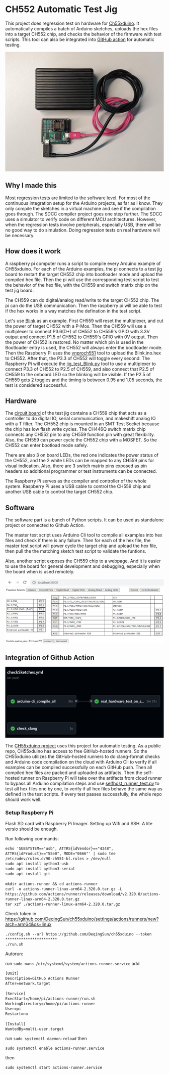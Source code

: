 # CH552 Automatic Test Jig

This project does regression test on hardware for [Ch55xduino](https://github.com/DeqingSun/ch55xduino). It automatically compiles a batch of Arduino sketches, uploads the hex files into a target CH552 chip, and checks the behavior of the firmware with test scripts. This tool can also be integrated into [GitHub action](https://github.com/DeqingSun/ch55xduino/blob/ch55xduino/.github/workflows/checkSketches.yml) for automatic testing.

![photo of circuit board with raspberry pi](https://raw.githubusercontent.com/DeqingSun/CH552-Automatic-Test-Jig/main/img/board_photo.jpg)

## Why I made this

Most regression tests are limited to the software level. For most of the continuous integration setup for the Arduino projects, as far as I know. They only compile the sketches in a virtual machine and see if the compilation goes through. The SDCC compiler project goes one step further. The SDCC uses a simulator to verify code on different MCU architectures. However, when the regression tests involve peripherals, especially USB, there will be no good way to do simulation. Doing regression tests on real hardware will be necessary.

## How does it work

A raspberry pi computer runs a script to compile every Arduino example of CH55xduino. For each of the Arduino examples, the pi connects to a test jig board to restart the target CH552 chip into bootloader mode and upload the compiled hex file. Then the pi will use the corresponding test script to test the behavior of the hex file, with the CH559 and switch matrix chip on the test jig board. 

The CH559 can do digital/analog read/write to the target CH552 chip. The pi can do the USB communication. Then the raspberry pi will be able to test if the hex works in a way matches the defination in the test script. 

Let's use [Blink](https://github.com/DeqingSun/ch55xduino/blob/ch55xduino/ch55xduino/ch55x/libraries/Generic_Examples/examples/01.Basics/Blink/Blink.ino) as an example. First CH559 will reset the multiplexer, and cut the power of target CH552 with a P-Mos. Then the CH559 will use a multiplexer to connect P3.6(D+) of CH552 to CH559's GPIO with 3.3V output and connect P1.5 of CH552 to CH559's GPIO with 0V output. Then the power of CH552 is restored. No matter which pin is used in the Bootloader entry is used, the CH552 will always enter the bootloader mode. Then the Raspberry Pi uses the [vnproch551](https://github.com/DeqingSun/vnproch551/tree/master) tool to upload the Blink.ino.hex to CH552. After that, the P3.3 of CH552 will toggle every second. The Raspberry Pi will execute the [jig_test_Blink.py](https://github.com/DeqingSun/CH552-Automatic-Test-Jig/blob/main/python/sketchTestCode/jig_test_Blink.py) tool to use a multiplexer to connect P3.3 of CH552 to P2.5 of CH559, and also connect that P2.5 of CH559 to the onboard LED so the blinking will be visible. If the P2.5 of CH559 gets 2 toggles and the timing is between 0.95 and 1.05 seconds, the test is considered successful. 

## Hardware

The [circuit board](https://github.com/DeqingSun/CH552-Automatic-Test-Jig/blob/main/PCB/CH552_autoTest_v2.pdf) of the test jig contains a CH559 chip that acts as a controller to do digital IO, serial communication, and makeshift analog IO with a T filter. The CH552 chip is mounted in an SMT Test Socket because the chip has low flash write cycles. The CH446Q switch matrix chip connects any CH552 pin to any CH559 function pin with great flexibility. Also, the CH559 can power cycle the CH552 chip with a MOSFET. So the CH552 can enter bootload mode safely.

There are also 3 on board LEDs, the red one indicates the power status of the CH552, and the 2 white LEDs can be mapped to any CH559 pins for visual indication. Also, there are 3 switch matrix pins exposed as pin headers so additional programmer or test instruments can be connected.

The Raspberry Pi serves as the compiler and controller of the whole system. Raspberry Pi uses a USB cable to control the CH559 chip and another USB cable to control the target CH552 chip.

## Software

The software part is a bunch of Python scripts. It can be used as standalone project or connected to Github Action.

The master test script uses Arduino Cli tool to compile all examples into hex files and check if there is any failure. Then for each of the hex file, the master test script will power cycle the target chip and upload the hex file, then pull the the matching sketch test script to validate the funtions.

Also, another script exposes the CH559 chip to a webpage. And it is easier to use the board for general development and debugging, especially when the board when is used remotely.

![photo of control webpage](https://raw.githubusercontent.com/DeqingSun/CH552-Automatic-Test-Jig/main/img/control_page.png)

## Integration of Github Action

![Github Action flow](https://raw.githubusercontent.com/DeqingSun/CH552-Automatic-Test-Jig/main/img/github_action_flow.png)

The [CH55xduino project](https://github.com/DeqingSun/ch55xduino) uses this project for automatic testing. As a public repo, CH55xduino has access to free GitHub-hosted runners. So the CH55xduino utilizes the GitHub-hosted runners to do clang-format checks and Arduino code compilation on the cloud with Arduino Cli to verify if all examples can be compiled successfully on each GitHub push. Then all compiled hex files are packed and uploaded as artifacts. Then the self-hosted runner on Raspberry Pi will take over the artifacts from cloud runner to bypass all Arduino compilation steps and use [selfhost_runner_test.py](https://github.com/DeqingSun/CH552-Automatic-Test-Jig/blob/main/python/selfhost_runner_test.py) to test all hex files one by one, to verify if all hex files behave the same way as defined in the test scripts. If every test passes successfully, the whole repo should work well.

### Setup Raspberry Pi

Flash SD card with Raspberry Pi Imager. Setting up Wifi and SSH. A lite versio should be enough.

Run following commands:

```
echo 'SUBSYSTEM=="usb", ATTRS{idVendor}=="4348", ATTRS{idProduct}=="55e0", MODE="0666"' | sudo tee /etc/udev/rules.d/90-ch551-bl.rules > /dev/null
sudo apt install python3-usb
sudo apt install python3-serial
sudo apt install git

mkdir actions-runner && cd actions-runner
curl -o actions-runner-linux-arm64-2.320.0.tar.gz -L https://github.com/actions/runner/releases/download/v2.320.0/actions-runner-linux-arm64-2.320.0.tar.gz
tar xzf ./actions-runner-linux-arm64-2.320.0.tar.gz
```

Check token in https://github.com/DeqingSun/ch55xduino/settings/actions/runners/new?arch=arm64&os=linux

```
./config.sh --url https://github.com/DeqingSun/ch55xduino --token ***********************
./run.sh
```

Autorun: 

run ```sudo nano /etc/systemd/system/actions-runner.service``` add

```
[Unit]
Description=GitHub Actions Runner
After=network.target

[Service]
ExecStart=/home/pi/actions-runner/run.sh
WorkingDirectory=/home/pi/actions-runner
User=pi
Restart=no    

[Install]
WantedBy=multi-user.target
```

run
```sudo systemctl daemon-reload```
then
```
sudo systemctl enable actions-runner.service
```
then
```
sudo systemctl start actions-runner.service
```





